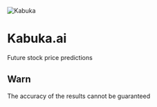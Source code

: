 
![Kabuka](https://github.com/user-attachments/assets/ff1fded5-e8ec-4280-b453-47aa433de603)

# Kabuka.ai
Future stock price predictions

## Warn
The accuracy of the results cannot be guaranteed
